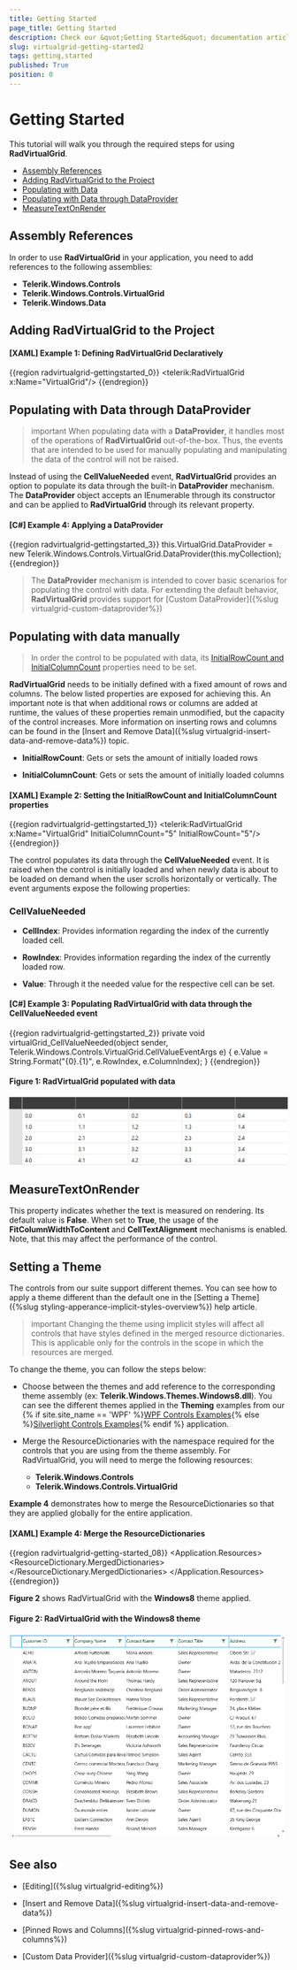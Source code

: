 ```yaml
---
title: Getting Started
page_title: Getting Started
description: Check our &quot;Getting Started&quot; documentation article for the RadVirtualGrid {{ site.framework_name }} control.
slug: virtualgrid-getting-started2
tags: getting,started
published: True
position: 0
---
```


# Getting Started

This tutorial will walk you through the required steps for using __RadVirtualGrid__. 

* [Assembly References](#assembly-references)
* [Adding RadVirtualGrid to the Project](#adding-radvirtualgrid-to-the-project)
* [Populating with Data](#populating-with-data-manually)
* [Populating with Data through DataProvider](#populating-with-data-through-dataprovider)
* [MeasureTextOnRender](#measuretextonrender)


## Assembly References

In order to use __RadVirtualGrid__ in your application, you need to add references to the following assemblies:

* __Telerik.Windows.Controls__
* __Telerik.Windows.Controls.VirtualGrid__
* __Telerik.Windows.Data__

## Adding RadVirtualGrid to the Project

#### __[XAML] Example 1: Defining RadVirtualGrid Declaratively__
{{region radvirtualgrid-gettingstarted_0}}
	 <telerik:RadVirtualGrid x:Name="VirtualGrid"/>
{{endregion}}

## Populating with Data through DataProvider

>important When populating data with a __DataProvider__, it handles most of the operations of __RadVirtualGrid__ out-of-the-box. Thus, the events that are  intended to be used for manually populating and manipulating the data of the control will not be raised.

Instead of using the __CellValueNeeded__ event, __RadVirtualGrid__ provides an option to populate its data through the built-in __DataProvider__ mechanism. The __DataProvider__ object accepts an IEnumerable through its constructor and can be applied to __RadVirtualGrid__ through its relevant property.

#### __[C#] Example 4: Applying a DataProvider__

{{region radvirtualgrid-gettingstarted_3}}
	this.VirtualGrid.DataProvider = new Telerik.Windows.Controls.VirtualGrid.DataProvider(this.myCollection);
{{endregion}}

> The __DataProvider__ mechanism is intended to cover basic scenarios for populating the control with data. For extending the default behavior, __RadVirtualGrid__ provides support for [Custom DataProvider]({%slug virtualgrid-custom-dataprovider%})

## Populating with data manually

> In order the control to be populated with data, its [InitialRowCount and InitialColumnCount](#setting-initial-row-and-column-count) properties need to be set.

__RadVirtualGrid__ needs to be initially defined with a fixed amount of rows and columns. The below listed properties are exposed for achieving this. An important note is that when additional rows or columns are added at runtime, the values of these properties remain unmodified, but the capacity of the control increases. More information on inserting rows and columns can be found in the [Insert and Remove Data]({%slug virtualgrid-insert-data-and-remove-data%}) topic.

* __InitialRowCount__: Gets or sets the amount of initially loaded rows

* __InitialColumnCount__: Gets or sets the amount of initially loaded columns

#### __[XAML] Example 2: Setting the InitialRowCount and InitialColumnCount properties__

{{region radvirtualgrid-gettingstarted_1}}
	<telerik:RadVirtualGrid x:Name="VirtualGrid" 
                                InitialColumnCount="5" 
                                InitialRowCount="5"/>
{{endregion}}

The control populates its data through the __CellValueNeeded__ event. It is raised when the control is initially loaded and when newly data is about to be loaded on demand when the user scrolls horizontally or vertically. The event arguments expose the following properties:

### CellValueNeeded

* __CellIndex__: Provides information regarding the index of the currently loaded cell.

* __RowIndex__: Provides information regarding the index of the currently loaded row.

* __Value__: Through it the needed value for the respective cell can be set.

#### __[C#] Example 3: Populating RadVirtualGrid with data through the CellValueNeeded event__

{{region radvirtualgrid-gettingstarted_2}}
	private void virtualGrid_CellValueNeeded(object sender, 
            Telerik.Windows.Controls.VirtualGrid.CellValueEventArgs e)
        {
            e.Value = String.Format("{0}.{1}", e.RowIndex, e.ColumnIndex);
        }
{{endregion}}

#### __Figure 1: RadVirtualGrid populated with data__
![RadVirtualGrid populated with data](images/RadVirtualGrid_GettingStarted_01.png)

## MeasureTextOnRender

This property indicates whether the text is measured on rendering. Its default value is __False__. When set to __True__, the usage of the __FitColumnWidthToContent__ and __CellTextAlignment__ mechanisms is enabled. Note, that this may affect the performance of the control.

## Setting a Theme

The controls from our suite support different themes. You can see how to apply a theme different than the default one in the [Setting a Theme]({%slug styling-apperance-implicit-styles-overview%}) help article.

>important Changing the theme using implicit styles will affect all controls that have styles defined in the merged resource dictionaries. This is applicable only for the controls in the scope in which the resources are merged. 

To change the theme, you can follow the steps below:
* Choose between the themes and add reference to the corresponding theme assembly (ex: **Telerik.Windows.Themes.Windows8.dll**). You can see the different themes applied in the **Theming** examples from our {% if site.site_name == 'WPF' %}[WPF Controls Examples](https://demos.telerik.com/wpf/){% else %}[Silverlight Controls Examples](https://demos.telerik.com/silverlight/#GridView/Theming){% endif %} application.

* Merge the ResourceDictionaries with the namespace required for the controls that you are using from the theme assembly. For RadVirtualGrid, you will need to merge the following resources:

	* __Telerik.Windows.Controls__
	* __Telerik.Windows.Controls.VirtualGrid__

__Example 4__ demonstrates how to merge the ResourceDictionaries so that they are applied globally for the entire application.

#### __[XAML] Example 4: Merge the ResourceDictionaries__  
{{region radvirtualgrid-getting-started_08}}
		<Application.Resources>
			<ResourceDictionary>
				<ResourceDictionary.MergedDictionaries>
	                <ResourceDictionary Source="/Telerik.Windows.Themes.Windows8;component/Themes/System.Windows.xaml"/>
	                <ResourceDictionary Source="/Telerik.Windows.Themes.Windows8;component/Themes/Telerik.Windows.Controls.xaml"/>
	                <ResourceDictionary Source="/Telerik.Windows.Themes.Windows8;component/Themes/Telerik.Windows.Controls.VirtualGrid.xaml"/>
				</ResourceDictionary.MergedDictionaries>
			</ResourceDictionary>
		</Application.Resources>
{{endregion}}

__Figure 2__ shows RadVirtualGrid with the **Windows8** theme applied.
	
#### __Figure 2: RadVirtualGrid with the Windows8 theme__
![Telerik {{ site.framework_name }} VirtualGrid-windows8](images/RadVirtualGrid-windows8.png)

## See also

* [Editing]({%slug virtualgrid-editing%})

* [Insert and Remove Data]({%slug virtualgrid-insert-data-and-remove-data%})

* [Pinned Rows and Columns]({%slug virtualgrid-pinned-rows-and-columns%})

* [Custom Data Provider]({%slug virtualgrid-custom-dataprovider%})



